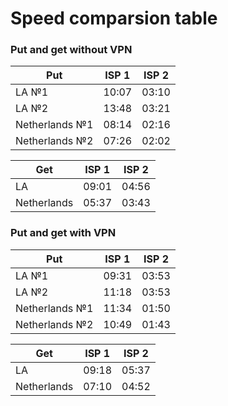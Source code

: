 # Speed comparsion table


### Put and get without VPN

| Put            | ISP 1 | ISP 2 |
| --             | --    | --    |
| LA №1          | 10:07 | 03:10 |
| LA №2          | 13:48 | 03:21 |
| Netherlands №1 | 08:14 | 02:16 |
| Netherlands №2 | 07:26 | 02:02 |

| Get            | ISP 1 | ISP 2 |
| --             | --    | --    |
| LA             | 09:01 | 04:56 |
| Netherlands    | 05:37 | 03:43 |


### Put and get with VPN

| Put            | ISP 1 | ISP 2 |
| --             | --    |   --  |
| LA №1          | 09:31 | 03:53 |
| LA №2          | 11:18 | 03:53 |
| Netherlands №1 | 11:34 | 01:50 |
| Netherlands №2 | 10:49 | 01:43 |

| Get            | ISP 1 | ISP 2 |
| --             | --    | --    |
| LA             | 09:18 | 05:37 |
| Netherlands    | 07:10 | 04:52 |